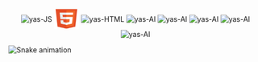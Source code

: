 
<div style="display: inline_block" align="center"><br>
  <img align="center" alt="yas-JS" height="40" width="50" src="https://cdn.jsdelivr.net/gh/devicons/devicon/icons/javascript/javascript-original.svg">
  <img align="center" alt="yas-HTML" height="40" width="50" src="https://raw.githubusercontent.com/devicons/devicon/master/icons/html5/html5-original.svg">
  <img align="center" alt="yas-HTML" height="40" width="50" src="https://cdn.jsdelivr.net/gh/devicons/devicon/icons/java/java-original-wordmark.svg" />      
  <img align="center" alt="yas-AI" height="40" width="50" src="https://cdn.jsdelivr.net/gh/devicons/devicon/icons/nodejs/nodejs-original.svg">
  <img align="center" alt="yas-AI" height="40" width="50" src="https://cdn.jsdelivr.net/gh/devicons/devicon/icons/bootstrap/bootstrap-original.svg" />
  <img align="center" alt="yas-AI" height="40" width="50" src="https://cdn.jsdelivr.net/gh/devicons/devicon/icons/mysql/mysql-original-wordmark.svg" />
  <img align="center" alt="yas-AI" height="40" width="50" src="https://cdn.jsdelivr.net/gh/devicons/devicon/icons/mongodb/mongodb-original.svg" />
  <img align="center" alt="yas-AI" height="40" width="50" src="https://cdn.jsdelivr.net/gh/devicons/devicon/icons/handlebars/handlebars-original.svg" />
  <link align="center" alt="yas-AI" height="40" width="50" rel="stylesheet" href="https://cdn.jsdelivr.net/gh/devicons/devicon@v2.15.1/devicon.min.css">
          
          
          
</div>


![Snake animation](https://github.com/santyasm/santyasm/blob/output/github-contribution-grid-snake.svg)
